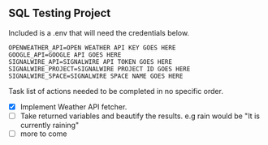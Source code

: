 SQL Testing Project
---------
Included is a .env that will need the credentials below.
```dotenv
OPENWEATHER_API=OPEN WEATHER API KEY GOES HERE
GOOGLE_API=GOOGLE API GOES HERE
SIGNALWIRE_API=SIGNALWIRE API TOKEN GOES HERE
SIGNALWIRE_PROJECT=SIGNALWIRE PROJECT ID GOES HERE
SIGNALWIRE_SPACE=SIGNALWIRE SPACE NAME GOES HERE
```
Task list of actions needed to be completed in no specific order.
- [x] Implement Weather API fetcher.
- [ ] Take returned variables and beautify the results. e.g rain would be "It is currently raining"
- [ ] more to come